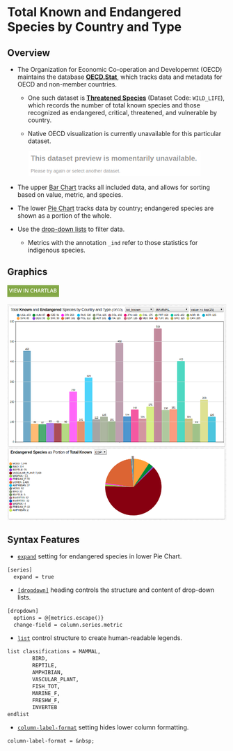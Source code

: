 # Total Known and Endangered Species by Country and Type

## Overview

* The Organization for Economic Co-operation and Developemnt (OECD) maintains the database [**OECD.Stat**](https://stats.oecd.org/), which tracks data and metadata for OECD and non-member countries.
  * One such dataset is [**Threatened Species**](https://stats.oecd.org/Index.aspx?DataSetCode=WILD_LIFE) (Dataset Code: `WILD_LIFE`), which records the number of total known species and those recognized as endangered, critical, threatened, and vulnerable by country.
  * Native OECD visualization is currently unavailable for this particular dataset.

    ![](./images/ea-1.png)

* The upper [Bar Chart](https://axibase.com/docs/charts/widgets/bar-chart/) tracks all included data, and allows for sorting based on value, metric, and species.
* The lower [Pie Chart](https://axibase.com/docs/charts/widgets/pie-chart/) tracks data by country; endangered species are shown as a portion of the whole.
* Use the [drop-down lists](https://axibase.com/docs/charts/configuration/drop-down-lists.html) to filter data.
  * Metrics with the annotation `_ind` refer to those statistics for indigenous species.

## Graphics

[![](../../research/images/new-button.png)](https://apps.axibase.com/chartlab/4531593b#fullscreen)

![](./images/ea-2.png)

## Syntax Features

* [`expand`](https://axibase.com/docs/charts/widgets/pie-chart/#expand) setting for endangered species in lower Pie Chart.

```ls
[series]
  expand = true
```

* [`[dropdown]`](https://axibase.com/docs/charts/configuration/drop-down-lists.html#drop-down-lists) heading controls the structure and content of drop-down lists.

```ls
[dropdown]
  options = @{metrics.escape()}
  change-field = column.series.metric
```

* [`list`](https://axibase.com/docs/charts/syntax/control-structures.html#list) control structure to create human-readable legends.

```ls
list classifications = MAMMAL,
        BIRD,
        REPTILE,
        AMPHIBIAN,
        VASCULAR_PLANT,
        FISH_TOT,
        MARINE_F,
        FRESHW_F,
        INVERTEB
endlist
```

* [`column-label-format`](https://axibase.com/docs/charts/widgets/bar-chart/#column-label-format) setting hides lower column formatting.

```ls
column-label-format = &nbsp;
```
